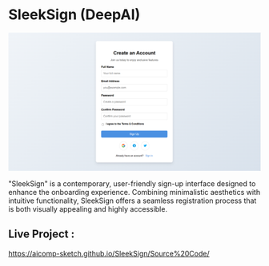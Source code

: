 # SleekSign (DeepAI)

![My Screenshot](Images/Image1.PNG)

"SleekSign" is a contemporary, user-friendly sign-up interface designed to enhance the onboarding experience. Combining minimalistic aesthetics with intuitive functionality, SleekSign offers a seamless registration process that is both visually appealing and highly accessible.

## Live Project :
https://aicomp-sketch.github.io/SleekSign/Source%20Code/
